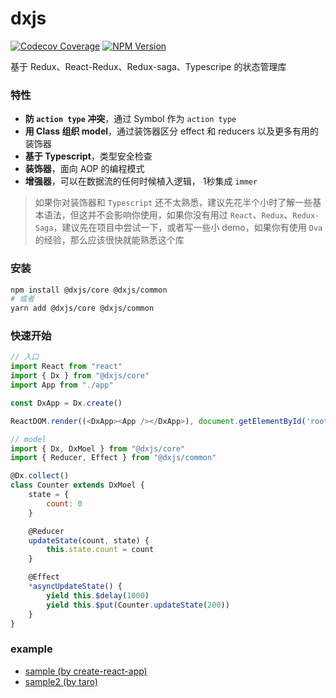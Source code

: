 # dxjs

[![Codecov Coverage](https://img.shields.io/codecov/c/github/taixw2/dx/master.svg?style=flat-square)](https://codecov.io/gh/taixw2/dx/)
[![NPM Version](https://img.shields.io/npm/v/@dxjs/core?style=flat)](https://npmjs.com/package/@dxjs/core)

基于 Redux、React-Redux、Redux-saga、Typescripe 的状态管理库

### 特性

- **防 `action type` 冲突**，通过 Symbol 作为 `action type`
- **用 Class 组织 model**，通过装饰器区分 effect 和 reducers 以及更多有用的装饰器
- **基于 Typescript**，类型安全检查
- **装饰器**，面向 AOP 的编程模式
- **增强器**，可以在数据流的任何时候植入逻辑， 1秒集成 `immer`

> 如果你对装饰器和 `Typescript` 还不太熟悉，建议先花半个小时了解一些基本语法，但这并不会影响你使用，如果你没有用过 `React`、`Redux`、`Redux-Saga`，建议先在项目中尝试一下，或者写一些小 demo，如果你有使用 `Dva` 的经验，那么应该很快就能熟悉这个库

### 安装

```sh
npm install @dxjs/core @dxjs/common
# 或者
yarn add @dxjs/core @dxjs/common
```

### 快速开始

```javascript
// 入口
import React from "react"
import { Dx } from "@dxjs/core"
import App from "./app"

const DxApp = Dx.create()

ReactDOM.render((<DxApp><App /></DxApp>), document.getElementById('root'))

// model
import { Dx, DxMoel } from "@dxjs/core"
import { Reducer, Effect } from "@dxjs/common"

@Dx.collect()
class Counter extends DxMoel {
    state = {
        count: 0
    }

    @Reducer
    updateState(count, state) {
        this.state.count = count
    }

    @Effect
    *asyncUpdateState() {
        yield this.$delay(1000)
        yield this.$put(Counter.updateState(200))
    }
}
```
### example

- [sample \(by create-react-app\)](./examples/create-react-app)
- [sample2 \(by taro\)](./examples/taro-sample)

